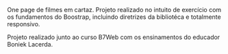 One page de filmes em cartaz. Projeto realizado no intuito de exercício com os fundamentos do Boostrap, incluindo diretrizes da bibliotéca e totalmente responsivo.

Projeto realizado junto ao curso B7Web com os ensinamentos do educador Boniek Lacerda.
